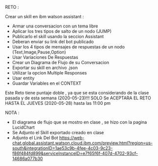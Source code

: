 
RETO : 

Crear un skill en ibm watson assistant :
- Armar una conversacion con un tema libre
- Aplicar los tres tipos de salto de un nodo (JUMP)
- Publicarlo el skill usando la seccion Assistant 
- Deberan enviar su link del bot publicado
- Usar los 4 tipos de mensajes de respuestas de un nodo (Text,Image,Pause,Option)
- Usar Variaciones De Respuestas
- Crear un Diagrama de Flujo de su Conversacion 
- Exportar su skill en archivo .json 
- Utilizar la opcion Multiple Responses 
- Usar entity 
-  Guardar Variables en el CONTEXT

Este Reto tiene puntaje doble  , ya que se esta considerando de la clase pasada y de esta semana (2020-05-23)!!!
SOLO Se ACEPTARA EL RETO HASTA EL JUEVES (2020-05-28) hasta las 11:00 pm


NOTA : 
- El diagrama de flujo que se mostro en clase , se hizo con la pagina LucidChart
- Se Adjunto el Skill exportado creado en clase
- Adjunto el Link Del Bot 
https://web-chat.global.assistant.watson.cloud.ibm.com/preview.html?region=us-south&integrationID=1ae53c9b-4fee-4c03-9c23-f86f484fd899&serviceInstanceID=e7f65f6f-407d-4702-93cf-14686a077b30

